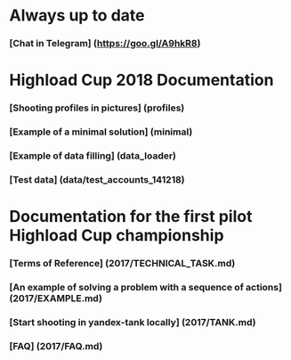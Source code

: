 Always up to date
========

### [Chat in Telegram] (https://goo.gl/A9hkR8)


Highload Cup 2018 Documentation
========

### [Shooting profiles in pictures] (profiles)

### [Example of a minimal solution] (minimal)

### [Example of data filling] (data_loader)

### [Test data] (data/test_accounts_141218)


Documentation for the first pilot Highload Cup championship
========

### [Terms of Reference] (2017/TECHNICAL_TASK.md)

### [An example of solving a problem with a sequence of actions] (2017/EXAMPLE.md)

### [Start shooting in yandex-tank locally] (2017/TANK.md)

### [FAQ] (2017/FAQ.md)
